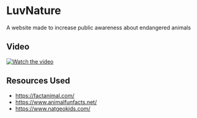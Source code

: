 # LuvNature
A website made to increase public awareness about endangered animals
## Video
[![Watch the video](https://github.com/Shi-Min-Yeoh/LuvNature/assets/127620100/32234efe-f5e2-4529-a90e-c64485985d2e)
](https://www.canva.com/design/DAFtExhAaoI/ByTJxNkKWOSgvZWMj_Nlew/watch?utm_content=DAFtExhAaoI&utm_campaign=designshare&utm_medium=link&utm_source=editor)
## Resources Used
* https://factanimal.com/
* https://www.animalfunfacts.net/
* https://www.natgeokids.com/
